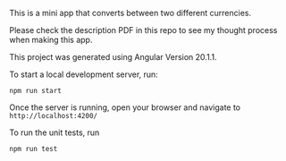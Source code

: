 This is a mini app that converts between two different currencies.

Please check the description PDF in this repo to see my thought process when making this app.

This project was generated using Angular Version 20.1.1.

To start a local development server, run:

```
npm run start
```

Once the server is running, open your browser and navigate to 
`http://localhost:4200/`


To run the unit tests, run

```
npm run test
```
